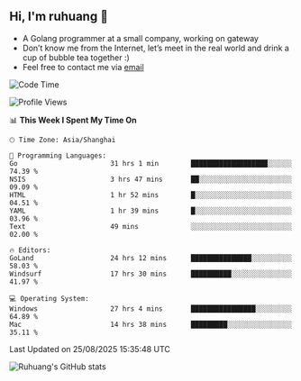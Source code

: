 ## Hi, I'm ruhuang 👋

- A Golang programmer at a small company, working on gateway
- Don’t know me from the Internet, let’s meet in the real world and drink a cup of bubble tea together :)
- Feel free to contact me via [email](mailto:ruhuang2001@gmail.com)
<!--START_SECTION:waka-->
![Code Time](http://img.shields.io/badge/Code%20Time-838%20hrs%2055%20mins-blue)

![Profile Views](http://img.shields.io/badge/Profile%20Views-0-blue)

📊 **This Week I Spent My Time On** 

```text
🕑︎ Time Zone: Asia/Shanghai

💬 Programming Languages: 
Go                       31 hrs 1 min        ███████████████████░░░░░░   74.39 % 
NSIS                     3 hrs 47 mins       ██░░░░░░░░░░░░░░░░░░░░░░░   09.09 % 
HTML                     1 hr 52 mins        █░░░░░░░░░░░░░░░░░░░░░░░░   04.51 % 
YAML                     1 hr 39 mins        █░░░░░░░░░░░░░░░░░░░░░░░░   03.96 % 
Text                     49 mins             ░░░░░░░░░░░░░░░░░░░░░░░░░   02.00 % 

🔥 Editors: 
GoLand                   24 hrs 12 mins      ███████████████░░░░░░░░░░   58.03 % 
Windsurf                 17 hrs 30 mins      ██████████░░░░░░░░░░░░░░░   41.97 % 

💻 Operating System: 
Windows                  27 hrs 4 mins       ████████████████░░░░░░░░░   64.89 % 
Mac                      14 hrs 38 mins      █████████░░░░░░░░░░░░░░░░   35.11 % 
```


 Last Updated on 25/08/2025 15:35:48 UTC
<!--END_SECTION:waka-->

![Ruhuang's GitHub stats](https://github-readme-stats.vercel.app/api?username=ruhuang2001&count_private=true&hide_title=true&show_icons=true&theme=vue)

